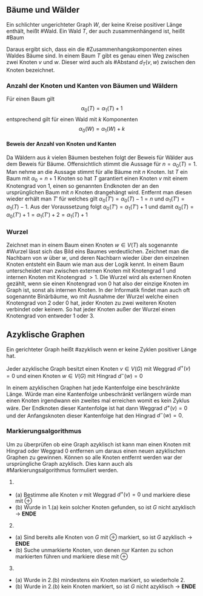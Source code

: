 ## Bäume und Wälder
Ein schlichter ungerichteter Graph $W$, der keine Kreise positiver Länge enthält, heißt #Wald. Ein Wald $T$, der auch zusammenhängend ist, heißt #Baum

Daraus ergibt sich, dass ein die #Zusammenhangskomponenten eines Waldes Bäume sind. In einem Baum $T$ gibt es genau einen Weg zwischen zwei Knoten $v$ und $w$. Dieser wird auch als #Abstand $d_{T}(v,w)$ zwischen den Knoten bezeichnet.

### Anzahl der Knoten und Kanten von Bäumen und Wäldern
Für einen Baum gilt
$$
\alpha_{0}(T)=\alpha_{1}(T)+1
$$
entsprechend gilt für einen Wald mit $k$ Komponenten 
$$
\alpha_{0}(W)=\alpha_{1}(W)+k
$$
#### Beweis der Anzahl von Knoten und Kanten
Da Wäldern aus $k$ vielen Bäumen bestehen folgt der Beweis für Wälder aus dem Beweis für Bäume.
Offensichtlich stimmt die Aussage für $n=\alpha_{0}(T)=1$.
Man nehme an die Aussage stimmt für alle Bäume mit $n$ Knoten. Ist $T$ ein Baum mit $\alpha_{0}=n+1$ Knoten so hat $T$ garantiert einen Knoten $v$ mit einem Knotengrad von $1$, einen so genannten Endknoten der an den ursprünglichen Baum mit $n$ Knoten drangehängt wird. Entfernt man diesen wieder erhält man $T'$ für welches gilt $\alpha_{0}(T')=\alpha_{0}(T)-1=n$ und $\alpha_{1}(T')=\alpha_{1}(T)-1$. Aus der Voraussetzung folgt $\alpha_{0}(T')=\alpha_{1}(T')+1$ und damit $\alpha_{0}(T)=\alpha_{0}(T')+1=\alpha_{1}(T')+2=\alpha_{1}(T)+1$

### Wurzel
Zeichnet man in einem Baum einen Knoten $w \in V(T)$ als sogenannte #Wurzel lässt sich das Bild eins Baumes verdeutlichen. Zeichnet man die Nachbarn von $w$ über $w$, und deren Nachbarn wieder über den einzelnen Knoten entsteht ein Baum wie man aus der Logik kennt. In einem Baum unterscheidet man zwischen externen Knoten mit Knotengrad $1$ und internen Knoten mit Knotengrad $>1$. Die Wurzel wird als externen Knoten gezählt, wenn sie einen Knotengrad von $0$ hat also der einzige Knoten im Graph ist, sonst als internen Knoten.
In der Informatik findet man auch oft sogenannte Binärbäume, wo mit Ausnahme der Wurzel welche einen Knotengrad von $2$ oder $0$ hat, jeder Knoten zu zwei weiteren Knoten verbindet oder keinem. So hat jeder Knoten außer der Wurzel einen Knotengrad von entweder $1$ oder $3$.

## Azyklische Graphen
Ein gerichteter Graph heißt #azyklisch wenn er keine Zyklen positiver Länge hat.

Jeder azyklische Graph besitzt einen Knoten $v\in V(G)$ mit Weggrad $d^{+}(v)=0$ und einen Knoten $w\in V(G)$ mit Hingrad $d^{-}(w)=0$

In einem azyklischen Graphen hat jede Kantenfolge eine beschränkte Länge. Würde man eine Kantenfolge unbeschränkt verlängern würde man einen Knoten irgendwann ein zweites mal erreichen womit es kein Zyklus wäre. Der Endknoten dieser Kantenfolge ist hat dann Weggrad $d^{+}(v)=0$ und der Anfangsknoten dieser Kantenfolge hat den Hingrad $d^{-}(w)=0$.

### Markierungsalgorithmus
Um zu überprüfen ob eine Graph azyklisch ist kann man einen Knoten mit Hingrad oder Weggrad $0$ entfernen um daraus einen neuen azyklischen Graphen zu gewinnen. Können so alle Knoten entfernt werden war der ursprüngliche Graph azyklisch. Dies kann auch als #Markierungsalgorithmus formuliert werden.

1.
- (a) Bestimme alle Knoten $v$ mit Weggrad $d^{+}(v)=0$ und markiere diese mit $\oplus$
- (b) Wurde in 1.(a) kein solcher Knoten gefunden, so ist $G$ nicht azyklisch $\rightarrow$ **ENDE**
2.
 - (a) Sind bereits alle Knoten von $G$ mit $\oplus$ markiert, so ist $G$ azyklisch $\rightarrow$ **ENDE**
 - (b) Suche unmarkierte Knoten, von denen nur Kanten zu schon markierten führen und markiere diese mit $\oplus$
 3.
 - (a) Wurde in 2.(b) mindestens ein Knoten markiert, so wiederhole 2.
 - (b) Wurde in 2.(b) kein Knoten markiert, so ist $G$ nicht azyklisch $\rightarrow$ **ENDE**